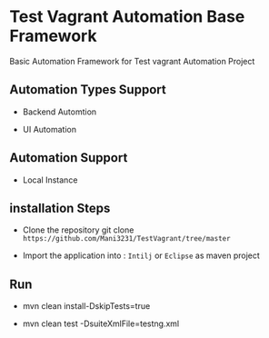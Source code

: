 # Test Vagrant Automation Base Framework

Basic Automation Framework for Test vagrant Automation Project

## Automation Types Support

* Backend Automtion

* UI Automation

## Automation Support

* Local Instance

## installation Steps

* Clone the repository git clone ``` https://github.com/Mani3231/TestVagrant/tree/master ```

* Import the application into : ``` Intilj ``` or ``` Eclipse ``` as maven project

## Run

* mvn clean install-DskipTests=true

* mvn clean test -DsuiteXmlFile=testng.xml
